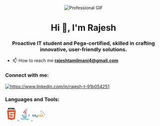 <div align="center">
  <img height="200" width="300" src="https://www.google.com/url?sa=i&url=https%3A%2F%2Fdribbble.com%2Fshots%2F5687494-Enjoy-Your-Work%2Fattachments%2F11001142%3Fmode%3Dmedia&psig=AOvVaw3T4QkPpe3iQi_eevr5SkO9&ust=1732949796582000&source=images&cd=vfe&opi=89978449&ved=0CBMQjRxqFwoTCIipt577gIoDFQAAAAAdAAAAABAZ"alt="Professional GIF" />
</div>
<h1 align="center">Hi 👋, I'm Rajesh</h1>
<h3 align="center">Proactive IT student and Pega-certified, skilled in crafting innovative, user-friendly solutions.</h3>

- 📫 How to reach me **rajeshtamilmani4@gmail.com**

<h3 align="left">Connect with me:</h3>
<p align="left">
<a href="https://linkedin.com/in/https://www.linkedin.com/in/rajesh-t-91b054251" target="blank"><img align="center" src="https://raw.githubusercontent.com/rahuldkjain/github-profile-readme-generator/master/src/images/icons/Social/linked-in-alt.svg" alt="https://www.linkedin.com/in/rajesh-t-91b054251" height="30" width="40" /></a>

</p>

<h3 align="left">Languages and Tools:</h3>
<p align="left"> <a href="https://www.w3.org/html/" target="_blank" rel="noreferrer"> <img src="https://raw.githubusercontent.com/devicons/devicon/master/icons/html5/html5-original-wordmark.svg" alt="html5" width="40" height="40"/> </a> <a href="https://www.java.com" target="_blank" rel="noreferrer"> <img src="https://raw.githubusercontent.com/devicons/devicon/master/icons/java/java-original.svg" alt="java" width="40" height="40"/> </a> <a href="https://www.mysql.com/" target="_blank" rel="noreferrer"> <img src="https://raw.githubusercontent.com/devicons/devicon/master/icons/mysql/mysql-original-wordmark.svg" alt="mysql" width="40" height="40"/> </a> </p>
